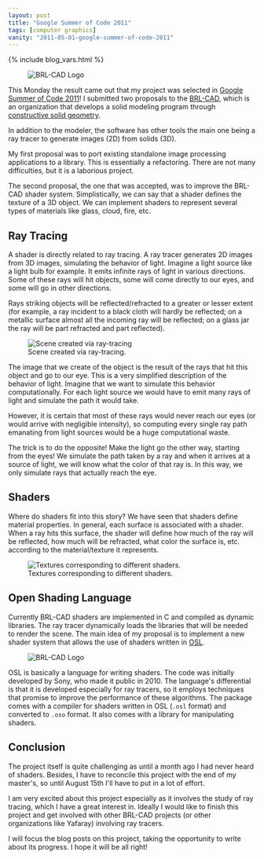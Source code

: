 ```yaml
---
layout: post
title: "Google Summer of Code 2011"
tags: [computer graphics]
vanity: "2011-05-01-google-summer-of-code-2011"
---
```

{% include blog_vars.html %}

<figure class="image_float_left">
  <img src="{{resources_path}}/brl-cad_logo.png" alt="BRL-CAD Logo" />
</figure>

This Monday the result came out that my project was selected in [Google Summer of Code 2011](https://www.google-melange.com/archive/gsoc/2011)! I submitted two proposals to the [BRL-CAD](https://brlcad.org/), which is an organization that develops a solid modeling program through [constructive solid geometry](https://en.wikipedia.org/wiki/Constructive_solid_geometry).

In addition to the modeler, the software has other tools the main one being a ray tracer to generate images (2D) from solids (3D).

My first proposal was to port existing standalone image processing applications to a library. This is essentially a refactoring. There are not many difficulties, but it is a laborious project.

The second proposal, the one that was accepted, was to improve the BRL-CAD shader system. Simplistically, we can say that a shader defines the texture of a 3D object. We can implement shaders to represent several types of materials like glass, cloud, fire, etc.

## Ray Tracing

A shader is directly related to ray tracing. A ray tracer generates 2D images from 3D images, simulating the behavior of light. Imagine a light source like a light bulb for example. It emits infinite rays of light in various directions. Some of these rays will hit objects, some will come directly to our eyes, and some will go in other directions.

Rays striking objects will be reflected/refracted to a greater or lesser extent (for example, a ray incident to a black cloth will hardly be reflected; on a metallic surface almost all the incoming ray will be reflected; on a glass jar the ray will be part refracted and part reflected).

<figure class="center_children">
  <img src="{{resources_path}}/ray-tracing.jpeg" alt="Scene created via ray-tracing" />
  <figcaption>Scene created via ray-tracing.</figcaption>
</figure>

The image that we create of the object is the result of the rays that hit this object and go to our eye. This is a very simplified description of the behavior of light. Imagine that we want to simulate this behavior computationally. For each light source we would have to emit many rays of light and simulate the path it would take.

However, it is certain that most of these rays would never reach our eyes (or would arrive with negligible intensity), so computing every single ray path emanating from light sources would be a huge computational waste.

The trick is to do the opposite! Make the light go the other way, starting from the eyes! We simulate the path taken by a ray and when it arrives at a source of light, we will know what the color of that ray is. In this way, we only simulate rays that actually reach the eye.

## Shaders

Where do shaders fit into this story? We have seen that shaders define material properties. In general, each surface is associated with a shader. When a ray hits this surface, the shader will define how much of the ray will be reflected, how much will be refracted, what color the surface is, etc. according to the material/texture it represents.

<figure class="center_children">
  <img src="{{resources_path}}/shaders.jpeg" alt="Textures corresponding to different shaders." />
  <figcaption>Textures corresponding to different shaders.</figcaption>
</figure>

## Open Shading Language

Currently BRL-CAD shaders are implemented in C and compiled as dynamic libraries. The ray tracer dynamically loads the libraries that will be needed to render the scene. The main idea of ​​my proposal is to implement a new shader system that allows the use of shaders written in [OSL](http://opensource.imageworks.com/osl.html).

<figure class="image_float_left">
  <img src="{{resources_path}}/osl.jpeg" alt="BRL-CAD Logo" />
</figure>

OSL is basically a language for writing shaders. The code was initially developed by Sony, who made it public in 2010. The language's differential is that it is developed especially for ray tracers, so it employs techniques that promise to improve the performance of these algorithms. The package comes with a compiler for shaders written in OSL (`.osl` format) and converted to `.oso` format. It also comes with a library for manipulating shaders.

## Conclusion

The project itself is quite challenging as until a month ago I had never heard of shaders. Besides, I have to reconcile this project with the end of my master's, so until August 15th I'll have to put in a lot of effort.

I am very excited about this project especially as it involves the study of ray tracing, which I have a great interest in. Ideally I would like to finish this project and get involved with other BRL-CAD projects (or other organizations like Yafaray) involving ray tracers.

I will focus the blog posts on this project, taking the opportunity to write about its progress. I hope it will be all right!
